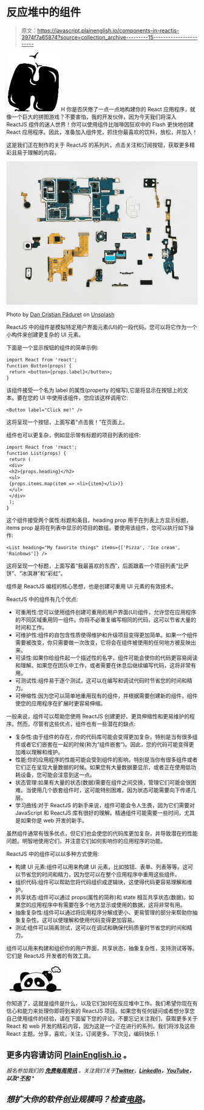 # 反应堆中的组件

> 原文：<https://javascript.plainenglish.io/components-in-reactjs-3974f7a65874?source=collection_archive---------15----------------------->

![H](img/2cd81f425c86f0481dd2c5dcbd3e452c.png)  H 你是否厌倦了一点一点地构建你的 React 应用程序，就像一个巨大的拼图游戏？不要害怕，我的开发伙伴，因为今天我们将深入 ReactJS 组件的迷人世界！你可以使用组件比咖啡因狂欢中的 Flash 更快地创建 React 应用程序。因此，准备加入组件党，抓住你最喜欢的饮料，放松，并加入！

这是我们正在制作的关于 ReactJS 的系列片。点击关注和订阅按钮，获取更多精彩且易于理解的内容。

![](img/22b7b9d7e3356dc07095b5ae3285c39d.png)

Photo by [Dan Cristian Pădureț](https://unsplash.com/@dancristianpaduret?utm_source=medium&utm_medium=referral) on [Unsplash](https://unsplash.com?utm_source=medium&utm_medium=referral)

ReactJS 中的组件是模拟特定用户界面元素(UI)的一段代码。您可以将它作为一个小构件来创建更复杂的 UI 元素。

下面是一个显示按钮的组件的简单示例:

```
import React from 'react';
function Button(props) {
 return <button>{props.label}</button>;
}
```

该组件接受一个名为 label 的属性(property 的缩写),它是将显示在按钮上的文本。要在您的 UI 中使用该组件，您应该这样调用它:

```
<Button label="Click me!" />
```

这将呈现一个按钮，上面写着“点击我！”在页面上。

组件也可以更复杂，例如显示带有标题的项目列表的组件:

```
import React from 'react';
function List(props) {
 return (
 <div>
 <h2>{props.heading}</h2>
 <ul>
 {props.items.map(item => <li>{item}</li>)}
 </ul>
 </div>
 );
}
```

这个组件接受两个属性:标题和条目。heading prop 用于在列表上方显示标题，items prop 是将在列表中显示的项目的数组。要使用该组件，您可以执行如下操作:

```
<List heading="My favorite things" items={['Pizza', 'Ice cream', 'Rainbows']} />
```

这将呈现一个标题，上面写着“我最喜欢的东西”，后面跟着一个项目列表“比萨饼”、“冰淇淋”和“彩虹”。

组件是 ReactJS 编程的核心思想，也是创建可重用 UI 元素的有效技术。

ReactJS 中的组件有几个优点:

*   可重用性:您可以使用组件创建可重用的用户界面(UI)组件，允许您在应用程序的不同区域重用同一组件。你将不必重复编写相同的代码，这可以节省大量的时间和工作。
*   可维护性:组件的自包含性质使得维护和升级项目变得更加简单。如果一个组件需要被改变，你只需要做一次改变，它将会在组件被使用的任何地方被反映出来。
*   可读性:如果你给组件起一个描述性的名字，组件可能会使你的代码更容易阅读和理解。如果您在团队中工作，或者需要在休息后继续编写代码，这将非常有用。
*   可测试性:组件易于逐个测试，这可以在编写和调试代码时节省您的时间和精力。
*   可伸缩性:因为您可以简单地重用现有的组件，并根据需要创建新的组件，组件使您的应用程序在扩展时更容易伸缩。

一般来说，组件可以帮助您使用 ReactJS 创建更好、更具伸缩性和更易维护的程序。然而，尽管有这些优点，组件也有一些潜在的缺点:

*   复杂性:由于组件的存在，你的代码库可能会变得更加复杂，特别是当有很多组件或者它们嵌套在一起的时候(称为“组件嵌套”)。因此，您的代码可能变得更加难以理解和维护。
*   性能:你的应用程序的性能可能会受到组件的影响，特别是当你有很多组件或者它们正在呈现大量数据的时候。如果您有大量数据要显示，或者正在使用低功耗设备，您可能会注意到这一点。
*   状态管理:如果有大量的状态(数据)需要在组件之间交换，管理它们可能会很困难。当使用几个嵌套组件时，这可能特别困难，因为状态可能需要向下传递几层。
*   学习曲线:对于 ReactJS 的新手来说，组件可能会令人生畏，因为它们需要对 JavaScript 和 ReactJS 库有很好的理解。精通组件可能需要一些时间，尤其是如果你是 web 开发的新手。

虽然组件通常有很多优点，但它们也会使您的代码库更加复杂，并导致潜在的性能问题。明智地使用它们，并注意它们如何影响你的应用程序的功能。

ReactJS 中的组件可以以多种方式使用:

*   构建 UI 元素:组件可以用来构建 UI 元素，比如按钮、表单、列表等等。这可以节省您的时间和精力，因为您可以在整个应用程序中重用这些组件。
*   组织代码:组件可以帮助您将代码组织成逻辑块，这使得代码更容易理解和维护。
*   共享状态:组件可以通过 props(属性的简称)和 state 相互共享状态(数据)。如果您的应用程序中有需要在多个地方显示或使用的数据，这将非常有用。
*   抽象复杂性:组件可以通过将应用程序分解成更小、更易管理的部分来帮助你抽象复杂性。这可以使理解和使用代码变得更加容易。
*   测试:组件可以隔离测试，这可以在调试和确保代码质量时节省您的时间和精力。

组件可以用来构建和组织你的用户界面，共享状态，抽象复杂性，支持测试等等。它们是 ReactJS 开发者的有效工具。

![](img/5c7fdb823e2c7f4190f716ff6bed224c.png)

你知道了，这就是组件是什么，以及它们如何在反应堆中工作。我们希望你现在有信心和能力来处理你即将到来的 ReactJS 项目。如果您有任何疑问或者想分享您自己使用组件的经验，请在下面留下您的评论。不要忘记关注我们，获取更多关于 React 和 web 开发的精彩内容，因为这是一个正在进行的系列，我们将涉及这些 React 主题。分享，喜欢，关注，订阅更多。下次见，编码快乐！

## 更多内容请访问 [PlainEnglish.io](https://plainenglish.io/) 。

*报名参加我们的* [***免费每周简讯***](http://newsletter.plainenglish.io/) *。关注我们关于*[***Twitter***](https://twitter.com/inPlainEngHQ)，[***LinkedIn***](https://www.linkedin.com/company/inplainenglish/)***，***[***YouTube***](https://www.youtube.com/channel/UCtipWUghju290NWcn8jhyAw)***，以及****[***不和***](https://discord.gg/GtDtUAvyhW) *

## *想扩大你的软件创业规模吗？检查[电路](https://circuit.ooo/?utm=publication-post-cta)。*